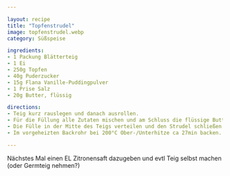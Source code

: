 ```yaml
---

layout: recipe
title: "Topfenstrudel"
image: topfenstrudel.webp
category: Süßspeise

ingredients:
- 1 Packung Blätterteig
- 1 Ei
- 250g Topfen
- 40g Puderzucker
- 15g Flana Vanille-Puddingpulver
- 1 Prise Salz
- 20g Butter, flüssig

directions:
- Teig kurz rauslegen und danach ausrollen.
- Für die Füllung alle Zutaten mischen und am Schluss die flüssige Butter unterrühren.
- Die Fülle in der Mitte des Teigs verteilen und den Strudel schließen.
- Im vorgeheizten Backrohr bei 200°C Ober-/Unterhitze ca 27min backen.

---
```


Nächstes Mal einen EL Zitronensaft dazugeben und evtl Teig selbst machen (oder Germteig nehmen?)